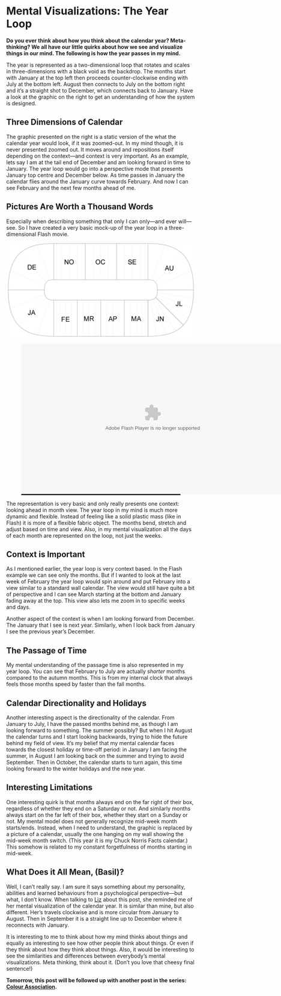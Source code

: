 # Mental Visualizations: The Year Loop

**Do you ever think about how you think about the calendar year? Meta-thinking? We all have our little quirks about how we see and visualize things in our mind. The following is how the year passes in my mind.**

The year is represented as a two-dimensional loop that rotates and scales in three-dimensions with a black void as the backdrop. The months start with January at the top left then proceeds counter-clockwise ending with July at the bottom left. August then connects to July on the bottom right and it’s a straight shot to December, which connects back to January. Have a look at the graphic on the right to get an understanding of how the system is designed.

## Three Dimensions of Calendar

The graphic presented on the right is a static version of the what the calendar year would look, if it was zoomed-out. In my mind though, it is never presented zoomed out. It moves around and repositions itself depending on the context—and context is very important. As an example, lets say I am at the tail end of December and am looking forward in time to January. The year loop would go into a perspective mode that presents January top centre and December below. As time passes in January the calendar flies around the January curve towards February. And now I can see February and the next few months ahead of me.

## Pictures Are Worth a Thousand Words

Especially when describing something that only I can only—and ever will—see. So I have created a very basic mock-up of the year loop in a three-dimensional Flash movie.

![](year-loop/year-loop.png)

<div>
	<figure style="text-align:center; background-color:#000;">
		<embed src="year-loop/year-loop.swf" type="application/x-shockwave-flash" allowscriptaccess="always" width="700" height="400">
	</figure>
</div>

The representation is very basic and only really presents one context: looking ahead in month view. The year loop in my mind is much more dynamic and flexible. Instead of feeling like a solid plastic mass (like in Flash) it is more of a flexible fabric object. The months bend, stretch and adjust based on time and view. Also, in my mental visualization all the days of each month are represented on the loop, not just the weeks.

## Context is Important

As I mentioned earlier, the year loop is very context based. In the Flash example we can see only the months. But if I wanted to look at the last week of February the year loop would spin around and put February into a view similar to a standard wall calendar. The view would still have quite a bit of perspective and I can see March starting at the bottom and January fading away at the top. This view also lets me zoom in to specific weeks and days.

Another aspect of the context is when I am looking forward from December. The January that I see is next year. Similarly, when I look back from January I see the previous year’s December.

## The Passage of Time

My mental understanding of the passage time is also represented in my year loop. You can see that February to July are actually *shorter* months compared to the autumn months. This is from my internal clock that always feels those months speed by faster than the fall months.

## Calendar Directionality and Holidays

Another interesting aspect is the directionality of the calendar. From January to July, I have the passed months behind me, as though I am looking forward to something. The summer possibly? But when I hit August the calendar turns and I start looking backwards, trying to hide the future behind my field of view. It’s my belief that my mental calendar faces towards the closest holiday or time-off period: in January I am facing the summer, in August I am looking back on the summer and trying to avoid September. Then in October, the calendar starts to turn again, this time looking forward to the winter holidays and the new year.

## Interesting Limitations

One interesting quirk is that months always end on the far right of their box, regardless of whether they end on a Saturday or not. And similarly months always start on the far left of their box, whether they start on a Sunday or not. My mental model does not generally recognize mid-week month starts/ends. Instead, when I need to understand, the graphic is replaced by a picture of a calendar, usually the one hanging on my wall showing the mid-week month switch. (This year it is my Chuck Norris Facts calendar.) This somehow is related to my constant forgetfulness of months starting in mid-week.

## What Does it All Mean, (Basil)?

Well, I can’t really say. I am sure it says something about my personality, abilities and learned behaviours from a psychological perspective—but what, I don’t know. When talking to [Liz](http://lizkerrison.ca) about this post, she reminded me of her mental visualization of the calendar year. It is similar than mine, but also different. Her’s travels clockwise and is more circular from January to August. Then in September it is a straight line up to December where it reconnects with January.

It is interesting to me to think about how my mind thinks about things and equally as interesting to see how other people think about things. Or even if they think about how they think about things. Also, it would be interesting to see the similarities and differences between everybody’s mental visualizations. Meta thinking, think about it. (Don’t you love that cheesy final sentence!)

**Tomorrow, this post will be followed up with another post in the series: [Colour Association](/articles/mental-visualizations-colour-association/).**
